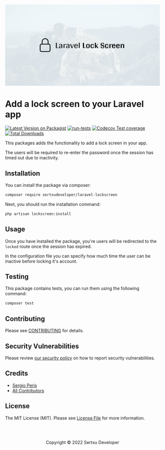 
<p align="center"><img src="/art/socialcard.png" alt="Laravel Lock Screen by Sertxu Developer"></p>

# Add a lock screen to your Laravel app

[![Latest Version on Packagist](https://img.shields.io/packagist/v/sertxudeveloper/laravel-lockscreen.svg)](https://packagist.org/packages/sertxudeveloper/laravel-lockscreen)
[![run-tests](https://github.com/sertxudeveloper/laravel-lockscreen/actions/workflows/run-tests.yml/badge.svg?branch=main)](https://github.com/sertxudeveloper/laravel-lockscreen/actions/workflows/run-tests.yml)
[![Codecov Test coverage](https://img.shields.io/codecov/c/github/sertxudeveloper/laravel-lockscreen)](https://app.codecov.io/gh/sertxudeveloper/laravel-lockscreen)
[![Total Downloads](https://img.shields.io/packagist/dt/sertxudeveloper/laravel-lockscreen.svg)](https://packagist.org/packages/sertxudeveloper/laravel-lockscreen)

This packages adds the functionality to add a lock screen in your app.

The users will be required to re-enter the password once the session has timed out due to inactivity.

## Installation

You can install the package via composer:

```bash
composer require sertxudeveloper/laravel-lockscreen
```

Next, you should run the installation command:

```bash
php artisan lockscreen:install
```

## Usage

Once you have installed the package, you're users will be redirected to the `locked` route once the session has expired.

In the configuration file you can specify how much time the user can be inactive before locking it's account.

## Testing

This package contains tests, you can run them using the following command:

```bash
composer test
```

## Contributing

Please see [CONTRIBUTING](https://github.com/sertxudeveloper/.github/blob/main/CONTRIBUTING.md) for details.

## Security Vulnerabilities

Please review [our security policy](../../security/policy) on how to report security vulnerabilities.

## Credits

- [Sergio Peris](https://github.com/sertxudev)
- [All Contributors](../../contributors)

## License

The MIT License (MIT). Please see [License File](LICENSE.md) for more information.

<br><br>
<p align="center">Copyright © 2022 Sertxu Developer</p>

